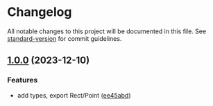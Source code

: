 # Changelog

All notable changes to this project will be documented in this file. See [standard-version](https://github.com/conventional-changelog/standard-version) for commit guidelines.

## [1.0.0](https://github.com/ambar/position.js/compare/v0.2.4...v1.0.0) (2023-12-10)


### Features

* add types, export Rect/Point ([ee45abd](https://github.com/ambar/position.js/commit/ee45abda3170a4d979259f1e31108917ca0c6643))
